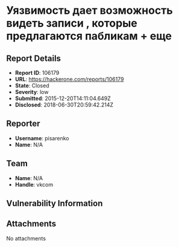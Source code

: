 # Уязвимость дает возможность видеть записи , которые предлагаются пабликам + еще

## Report Details
- **Report ID**: 106179
- **URL**: https://hackerone.com/reports/106179
- **State**: Closed
- **Severity**: low
- **Submitted**: 2015-12-20T14:11:04.649Z
- **Disclosed**: 2018-06-30T20:59:42.214Z

## Reporter
- **Username**: pisarenko
- **Name**: N/A

## Team
- **Name**: N/A
- **Handle**: vkcom

## Vulnerability Information


## Attachments
No attachments
